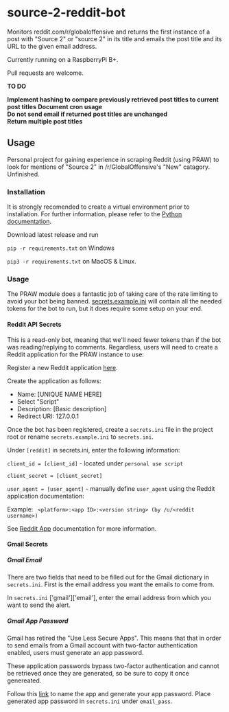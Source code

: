 # source-2-reddit-bot
Monitors reddit.com/r/globaloffensive and returns the first instance of a post with "Source 2" or "source 2" in its title and emails the post title and its URL to the given email address.

Currently running on a RaspberryPi B+. 

Pull requests are welcome.

**TO DO**

**Implement hashing to compare previously retrieved post titles to current post titles**
**Document cron usage**  
**Do not send email if returned post titles are unchanged**  
**Return multiple post titles**  

## Usage

Personal project for gaining experience in scraping Reddit (using PRAW) to look for mentions of "Source 2" in /r/GlobalOffensive's "New" catagory. Unfinished.

### Installation

It is strongly recomended to create a virtual environment prior to installation. For further information, please refer to the [Python documentation](https://docs.python.org/3/library/venv.html).

Download latest release and run 

`pip -r requirements.txt` on Windows

`pip3 -r requirements.txt` on MacOS & Linux.

### Usage
The PRAW module does a fantastic job of taking care of the rate limiting to avoid your bot being banned. [secrets.example.ini](secrets.example.ini) will contain all the needed tokens for the bot to run, but it does require some setup on your end.

#### Reddit API Secrets
This is a read-only bot, meaning that we'll need fewer tokens than if the bot was reading/replying to comments. Regardless, users will need to create a Reddit application for the PRAW instance to use:

Register a new Reddit application [here](https://www.reddit.com/prefs/apps/).

Create the application as follows:

- Name: [UNIQUE NAME HERE]
- Select "Script"
- Description: [Basic description]
- Redirect URI: 127.0.0.1

Once the bot has been registered, create a `secrets.ini` file in the project root or rename `secrets.example.ini` to `secrets.ini`.

Under `[reddit]` in secrets.ini, enter the following information:

`client_id = [client_id]` - located under `personal use script`


`client_secret = [client_secret]`


`user_agent = [user_agent]` - manually define `user_agent` using the Reddit application documentation:

Example:
``` <platform>:<app ID>:<version string> (by /u/<reddit username>)```

See [Reddit App](https://github.com/reddit-archive/reddit/wiki/API#rules) documentation for more information.

#### Gmail Secrets

##### Gmail Email
There are two fields that need to be filled out for the Gmail dictionary in `secrets.ini`. First is the email address you want the emails to come from. 

In `secrets.ini` ['gmail']['email'], enter the email address from which you want to send the alert.

##### Gmail App Password
Gmail has retired the "Use Less Secure Apps". This means that that in order to send emails from a Gmail account with two-factor authentication enabled, users must generate an app password.

These application passwords bypass two-factor authentication and cannot be retrieved once they are generated, so be sure to copy it once genereated.

Follow this [link](https://myaccount.google.com/apppasswords) to name the app and generate your app password. Place generated app password in `secrets.ini` under `email_pass`.
